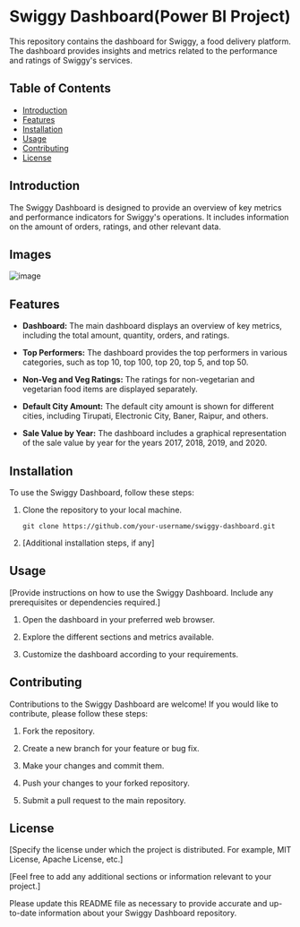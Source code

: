 
# Swiggy Dashboard(Power BI Project)

This repository contains the dashboard for Swiggy, a food delivery platform. The dashboard provides insights and metrics related to the performance and ratings of Swiggy's services.

## Table of Contents

- [Introduction](#introduction)
- [Features](#features)
- [Installation](#installation)
- [Usage](#usage)
- [Contributing](#contributing)
- [License](#license)

## Introduction

The Swiggy Dashboard is designed to provide an overview of key metrics and performance indicators for Swiggy's operations. It includes information on the amount of orders, ratings, and other relevant data.
## Images
![image](https://github.com/abhishekreddy2608/Swiggy-Dashboard/assets/151418660/7620b59c-1849-4251-83b0-82e63e311be9)

## Features

- **Dashboard:** The main dashboard displays an overview of key metrics, including the total amount, quantity, orders, and ratings.

- **Top Performers:** The dashboard provides the top performers in various categories, such as top 10, top 100, top 20, top 5, and top 50.

- **Non-Veg and Veg Ratings:** The ratings for non-vegetarian and vegetarian food items are displayed separately.

- **Default City Amount:** The default city amount is shown for different cities, including Tirupati, Electronic City, Baner, Raipur, and others.

- **Sale Value by Year:** The dashboard includes a graphical representation of the sale value by year for the years 2017, 2018, 2019, and 2020.

## Installation

To use the Swiggy Dashboard, follow these steps:

1. Clone the repository to your local machine.
   ```
   git clone https://github.com/your-username/swiggy-dashboard.git
   ```

2. [Additional installation steps, if any]

## Usage

[Provide instructions on how to use the Swiggy Dashboard. Include any prerequisites or dependencies required.]

1. Open the dashboard in your preferred web browser.

2. Explore the different sections and metrics available.

3. Customize the dashboard according to your requirements.

## Contributing

Contributions to the Swiggy Dashboard are welcome! If you would like to contribute, please follow these steps:

1. Fork the repository.

2. Create a new branch for your feature or bug fix.

3. Make your changes and commit them.

4. Push your changes to your forked repository.

5. Submit a pull request to the main repository.

## License

[Specify the license under which the project is distributed. For example, MIT License, Apache License, etc.]

[Feel free to add any additional sections or information relevant to your project.]

Please update this README file as necessary to provide accurate and up-to-date information about your Swiggy Dashboard repository.
